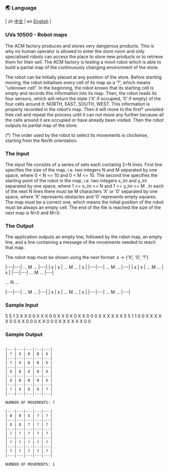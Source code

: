 ### 🌏 **Language**
| zh [中文](md10500_zh.md) | en [English](md10500_en.md) |

<aside>

### UVa 10500 - Robot maps

The ACM factory produces and stores very dangerous products. This is why no human operator is allowed to enter the store room and only specialised robots can access the place to store new products or to retrieve them for their sell. The ACM factory is testing a movil robot which is able to build a partial map of the continuously changing environment of the store.

The robot can be initially placed at any position of the store. Before starting moving, the robot initialises every cell of its map as a ‘?’, which means “unknown cell”. In the beginning, the robot knows that its starting cell is empty and records this information into its map. Then, the robot reads its four sensors, which will return the state (‘X’ if occupied, ‘0’ if empty) of the four cells around it: NORTH, EAST, SOUTH, WEST. This information is properly recorded in the robot’s map. Then it will move to the first* unvisited free cell and repeat the process until it can not move any further because all the cells around it are occupied or have already been visited. Then the robot outputs its partial map of the store.

(*) The order used by the robot to select its movements is clockwise, starting from the North orientation.

### The Input

The input file consists of a series of sets each containig 2+N lines. First line specifies the size of the map, i.e. two integers  N and M  separated by one space, where  0 < N <= 10 and  0 < M <= 10. The second line specifies the starting point of the robot in the map, i.e. two integers  x_ini and y_ini separated by one space, where  1 <= x_ini  <= N and 1 <= y_ini <= M . In each of the next N lines there must be M characters ‘X’ or ‘0’ separated by one space, where ‘X’ represents obstacles and ‘0’ represents empty squares. The map must be a correct one, which means the initial position of the robot must be always an empty cell. The end of the file is reached the size of the next map is N=0 and M=0.

### The Output

The  application outputs an empty line, followed by the robot map, an empty line, and a line containing a message of the movements needed to reach that map.

The robot map must be  shown using the next format: s -> {‘X’, ‘0’, ‘?’}

|---|---| … M … |---|
| s | s | … M … | s |
|---|---| … M … |---|
| s | s | … M … | s |
|---|---| … M … |---|        

… N …

|---|---| … M … |---|
| s | s | … M … | s |
|---|---| … M … |---|

### Sample Input

5 5
1 3
X X 0 0 X
X X 0 0 X
X 0 X 0 X
X 0 0 0 X
X X X X X
5 5
1 1
0 0 X X X
X X 0 0 X
X 0 0 0 X
X 0 0 0 X
X X X X X
0 0

### Sample Output
```

|---|---|---|---|---|
| ? | X | 0 | 0 | X |
|---|---|---|---|---|
| ? | X | 0 | 0 | X |
|---|---|---|---|---|
| X | 0 | X | 0 | X |
|---|---|---|---|---|
| X | 0 | 0 | 0 | X |
|---|---|---|---|---|
| ? | X | X | X | ? |
|---|---|---|---|---|

NUMBER OF MOVEMENTS: 7

|---|---|---|---|---|
| 0 | 0 | X | ? | ? |
|---|---|---|---|---|          
| X | X | ? | ? | ? |
|---|---|---|---|---|
| ? | ? | ? | ? | ? |
|---|---|---|---|---|     
| ? | ? | ? | ? | ? |
|---|---|---|---|---|          
| ? | ? | ? | ? | ? |
|---|---|---|---|---|           

NUMBER OF MOVEMENTS: 1

```
</aside>
